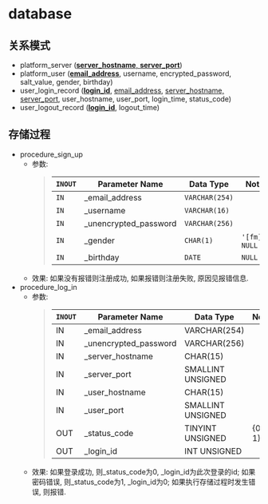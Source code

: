 # database

## 关系模式

* platform\_server (<ins>**server\_hostname**,
    **server\_port**</ins>)
* platform\_user (<ins>**email\_address**</ins>,
    username, encrypted\_password, salt\_value,
    gender, birthday)
* user\_login\_record (<ins>**login\_id**</ins>,
    <ins>email\_address</ins>, <ins>server\_hostname,
    server\_port</ins>, user\_hostname,
    user\_port, login\_time, status\_code)
* user\_logout\_record (<ins>**login\_id**</ins>,
    logout\_time)

## 存储过程

* procedure\_sign\_up
  * 参数:
      > | `INOUT` | Parameter Name          | Data Type      | Note             |
      > | ------- | ----------------------- | -------------- | ---------------- |
      > | `IN`    | \_email\_address        | `VARCHAR(254)` |                  |
      > | `IN`    | \_username              | `VARCHAR(16)`  |                  |
      > | `IN`    | \_unencrypted\_password | `VARCHAR(256)` |                  |
      > | `IN`    | \_gender                | `CHAR(1)`      | `'[fm]'`, `NULL` |
      > | `IN`    | \_birthday              | `DATE`         | `NULL`           |
  * 效果:
      如果没有报错则注册成功, 如果报错则注册失败, 原因见报错信息.
* procedure\_log\_in
  * 参数:
      > | `INOUT` | Parameter Name          | Data Type         | Note   |
      > | ------- | ----------------------- | ----------------- | ------ |
      > | IN      | \_email\_address        | VARCHAR(254)      |        |
      > | IN      | \_unencrypted\_password | VARCHAR(256)      |        |
      > | IN      | \_server\_hostname      | CHAR(15)          |        |
      > | IN      | \_server\_port          | SMALLINT UNSIGNED |        |
      > | IN      | \_user\_hostname        | CHAR(15)          |        |
      > | IN      | \_user\_port            | SMALLINT UNSIGNED |        |
      > | OUT     | \_status\_code          | TINYINT UNSIGNED  | {0, 1} |
      > | OUT     | \_login\_id             | INT UNSIGNED      |        |
  * 效果:
      如果登录成功, 则\_status\_code为0, \_login\_id为此次登录的id;
      如果密码错误, 则\_status\_code为1, \_login\_id为0;
      如果执行存储过程时发生错误, 则报错.
